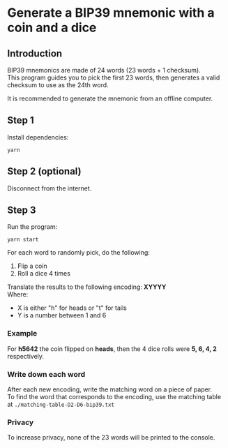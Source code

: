 # Generate a BIP39 mnemonic with a coin and a dice

## Introduction
BIP39 mnemonics are made of 24 words (23 words + 1 checksum). \
This program guides you to pick the first 23 words, then generates a valid checksum to use as the 24th word.

It is recommended to generate the mnemonic from an offline computer.

## Step 1
Install dependencies:
```
yarn
```

## Step 2 (optional)
Disconnect from the internet.

## Step 3
Run the program:
```
yarn start
```

For each word to randomly pick, do the following:
1. Flip a coin
2. Roll a dice 4 times
   
Translate the results to the following encoding: **XYYYY** \
Where:
* X is either "h" for heads or "t" for tails
* Y is a number between 1 and 6

### Example
For **h5642** the coin flipped on **heads**, then the 4 dice rolls were **5, 6, 4, 2** respectively.

### Write down each word
After each new encoding, write the matching word on a piece of paper. \
To find the word that corresponds to the encoding, use the matching table at `./matching-table-D2-D6-bip39.txt`

### Privacy
To increase privacy, none of the 23 words will be printed to the console.